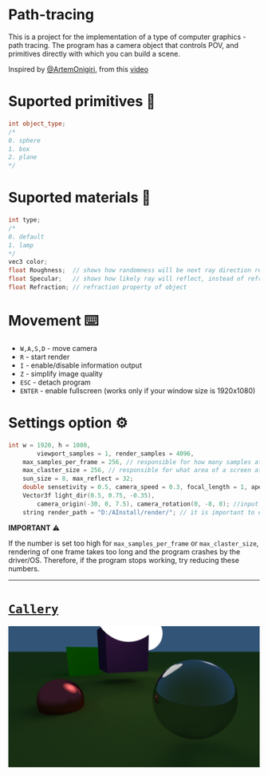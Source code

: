 # Path-tracing

This is a project for the implementation of a type of computer graphics - path tracing.
The program has a camera object that controls POV, and primitives directly with which you can build a scene.

Inspired by [@ArtemOnigiri](https://github.com/ArtemOnigiri), from this [video](https://www.youtube.com/watch?v=jKjbeWHujV0)

# Suported primitives 📐

```c++
int object_type;
/*
0. sphere
1. box
2. plane
*/
```

# Suported materials 🏀
```c++
int type;
/*
0. default
1. lamp
*/
vec3 color;
float Roughness;  // shows how randomness will be next ray direction reflected or refract
float Specular;   // shows how likely ray will reflect, instead of refract (affects only if Refraction != 1)
float Refraction; // refraction property of object
```

# Movement ⌨️
- ``` W,A,S,D ``` - move camera
- ``` R ``` - start render
- ``` I ``` - enable/disable information output
- ``` Z ``` - simplify image quality
- ``` ESC ``` - detach program
- ``` ENTER ``` - enable fullscreen (works only if your window size is 1920x1080)

# Settings option ⚙️
```c++
int w = 1920, h = 1080,
		viewport_samples = 1, render_samples = 4096,
    max_samples_per_frame = 256, // responsible for how many samples at a time gpu will render
    max_claster_size = 256, // responsible for what area of a screen at a time gpu will render
    sun_size = 8, max_reflect = 32;
	double sensetivity = 0.5, camera_speed = 0.3, focal_length = 1, aperture = 620, camera_size = 1;
	Vector3f light_dir(0.5, 0.75, -0.35),
		camera_origin(-30, 0, 7.5), camera_rotation(0, -8, 0); //input in degrees
	string render_path = "D:/AInstall/render/"; // it is important to establish an existing path 0_0
```

**IMPORTANT** ⚠️

If the number is set too high for ```max_samples_per_frame``` or ```max_claster_size```, rendering of one frame takes too long and the program crashes by the driver/OS. Therefore, if the program stops working, try reducing these numbers.

---

# [```Callery```](./render/)

![](./render/4096_10m_8s_36ms.png)
